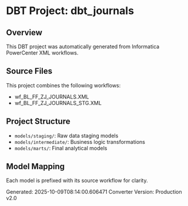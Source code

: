 # DBT Project: dbt_journals

## Overview
This DBT project was automatically generated from Informatica PowerCenter XML workflows.

## Source Files
This project combines the following workflows:
- wf_BL_FF_ZJ_JOURNALS.XML
- wf_BL_FF_ZJ_JOURNALS_STG.XML

## Project Structure
- `models/staging/`: Raw data staging models
- `models/intermediate/`: Business logic transformations
- `models/marts/`: Final analytical models

## Model Mapping
Each model is prefixed with its source workflow for clarity.

Generated: 2025-10-09T08:14:00.606471
Converter Version: Production v2.0
